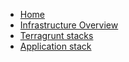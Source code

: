 - [Home](/)
- [Infrastructure Overview](../../index.md)
- [Terragrunt stacks](../index.md)
- [Application stack](index.md)
